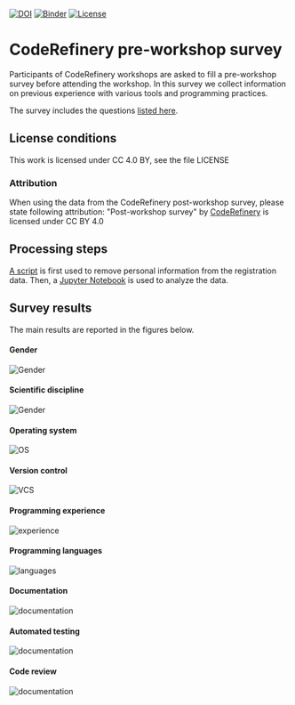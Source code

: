 [![DOI](https://zenodo.org/badge/149784296.svg)](https://zenodo.org/badge/latestdoi/149784296)
[![Binder](https://mybinder.org/badge_logo.svg)](https://mybinder.org/v2/gh/coderefinery/pre-workshop-survey/main)
[![License](https://img.shields.io/badge/license-%20CC--BY-blue.svg)](LICENSE)


# CodeRefinery pre-workshop survey

Participants of CodeRefinery workshops are asked to fill a pre-workshop 
survey before attending the workshop. In this survey we collect information 
on previous experience with various tools and programming practices.

The survey includes the questions [listed here](questions.md).


## License conditions
This work is licensed under CC 4.0 BY, see the file LICENSE

### Attribution
When using the data from the CodeRefinery post-workshop survey, please state following attribution:
"Post-workshop survey" by [CodeRefinery](https://coderefinery.org) is licensed under CC BY 4.0

## Processing steps
[A script](preprocess-personal.py) 
is first used to remove personal information from the registration data.
Then, a [Jupyter Notebook](pre-workshop-analysis.ipynb) is 
used to analyze the data. 

## Survey results
The main results are reported in the figures below.

#### Gender

![Gender](img/gender.png)    

#### Scientific discipline

![Gender](img/scientific-discipline.png)

#### Operating system

![OS](img/operating-system.png)    

#### Version control

![VCS](img/version-control.png)    

#### Programming experience
![experience](img/programming-experience.png)    

#### Programming languages
![languages](img/languages.png)    

#### Documentation
![documentation](img/documentation.png)    

#### Automated testing
![documentation](img/automated-testing.png)    

#### Code review
![documentation](img/code-review.png)    



